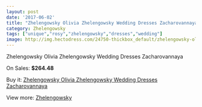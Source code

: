 ```yaml
---
layout: post
date: '2017-06-02'
title: "Zhelengowsky Olivia Zhelengowsky Wedding Dresses Zacharovannaya"
category: Zhelengowsky
tags: ["unique","rosy","zhelengowsky","dresses","wedding"]
image: http://img.hectodress.com/24750-thickbox_default/zhelengowsky-olivia-zhelengowsky-wedding-dresses-zacharovannaya.jpg
---
```

Zhelengowsky Olivia Zhelengowsky Wedding Dresses Zacharovannaya

On Sales: **$264.48**
<a href="https://www.hectodress.com/zhelengowsky/11351-zhelengowsky-olivia-zhelengowsky-wedding-dresses-zacharovannaya.html"><amp-img layout="responsive" width="600" height="600" src="//img.hectodress.com/24750-thickbox_default/zhelengowsky-olivia-zhelengowsky-wedding-dresses-zacharovannaya.jpg" alt="Zhelengowsky Olivia Zhelengowsky Wedding Dresses Zacharovannaya 0" /></a>
<a href="https://www.hectodress.com/zhelengowsky/11351-zhelengowsky-olivia-zhelengowsky-wedding-dresses-zacharovannaya.html"><amp-img layout="responsive" width="600" height="600" src="//img.hectodress.com/24751-thickbox_default/zhelengowsky-olivia-zhelengowsky-wedding-dresses-zacharovannaya.jpg" alt="Zhelengowsky Olivia Zhelengowsky Wedding Dresses Zacharovannaya 1" /></a>

Buy it: [Zhelengowsky Olivia Zhelengowsky Wedding Dresses Zacharovannaya](https://www.hectodress.com/zhelengowsky/11351-zhelengowsky-olivia-zhelengowsky-wedding-dresses-zacharovannaya.html "Zhelengowsky Olivia Zhelengowsky Wedding Dresses Zacharovannaya")

View more: [Zhelengowsky](https://www.hectodress.com/179-zhelengowsky "Zhelengowsky")